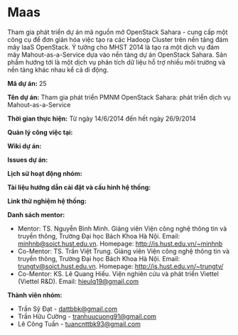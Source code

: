 Maas
====

Tham gia phát triển dự án mã nguồn mở OpenStack Sahara - cung cấp một công cụ để đơn giản hóa việc tạo ra các Hadoop Cluster trên nền tảng đám mây IaaS OpenStack. Ý tưởng cho MHST 2014 là tạo ra một dịch vụ đám mây Mahout-as-a-Service dựa vào nền tảng dự án OpenStack Sahara.  Sản phẩm  hướng tới là một dịch vụ phân tích dữ liệu hỗ trợ nhiều môi trường và nền tảng khác nhau kể cả di động.

**Mã dự án:** 25

**Tên dự án:** Tham gia phát triển PMNM OpenStack Sahara: phát triển dịch vụ Mahout-as-a-Service

**Thời gian thực hiện:** Từ ngày 14/6/2014 đến hết ngày 26/9/2014

**Quản lý công việc tại:**

**Wiki dự án:**

**Issues dự án:**

**Lịch sử hoạt động nhóm:**

**Tài liệu hướng dẫn cài đặt và cấu hình hệ thống:**

**Link thử nghiệm hệ thống:**

**Danh sách mentor:**
* Mentor: TS. Nguyễn Bình Minh. Giảng viên Viện công nghệ thông tin và truyền thông, Trường Đại học Bách Khoa Hà Nội. Email: minhnb@soict.hust.edu.vn. Homepage: http://is.hust.edu.vn/~minhnb
* Co-Mentor: TS. Trần Việt Trung. Giảng viên Viện công nghệ thông tin và truyền thông, Trường Đại học Bách Khoa Hà Nội. Email: trungtv@soict.hust.edu.vn. Homepage: http://is.hust.edu.vn/~trungtv/
* Co-Mentor: KS. Lê Quang Hiếu. Viện nghiên cứu và phát triển Viettel (Viettel R&D). Email: hieulq19@gmail.com

**Thành viên nhóm:**
- Trần Sỹ Đạt - dattbbk@gmail.com 
- Trần Hữu Cường - tranhuucuong91@gmail.com
- Lê Công Tuấn - tuancnttbk93@gmail.com
